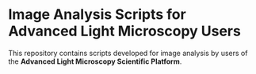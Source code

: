 # Image Analysis Scripts for Advanced Light Microscopy Users  

This repository contains scripts developed for image analysis by users of the **Advanced Light Microscopy Scientific Platform**. 
